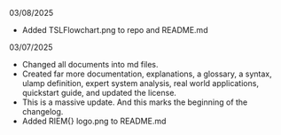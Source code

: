 03/08/2025
* Added TSLFlowchart.png to repo and README.md

03/07/2025
* Changed all documents into md files.
* Created far more documentation, explanations, a glossary, a syntax, ulamp definition, expert system analysis, real world applications, quickstart guide, and updated the license.
* This is a massive update. And this marks the beginning of the changelog.
* Added RIEM{} logo.png to README.md
